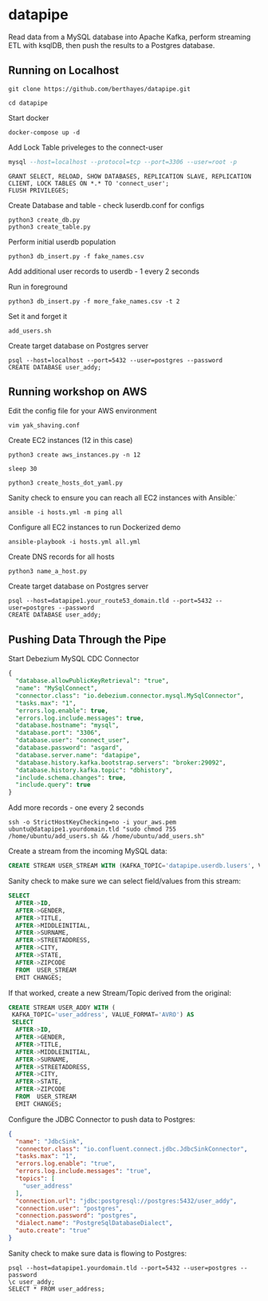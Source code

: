 # datapipe

Read data from a MySQL database into Apache Kafka, perform streaming ETL with ksqlDB, then push the results to a Postgres database.


## Running on Localhost

```
git clone https://github.com/berthayes/datapipe.git
```

```
cd datapipe
```

Start docker
```
docker-compose up -d
```

Add Lock Table priveleges to the connect-user
```sql
mysql --host=localhost --protocol=tcp --port=3306 --user=root -p
```
```
GRANT SELECT, RELOAD, SHOW DATABASES, REPLICATION SLAVE, REPLICATION CLIENT, LOCK TABLES ON *.* TO 'connect_user';
FLUSH PRIVILEGES;
```

Create Database and table - check luserdb.conf for configs
```
python3 create_db.py
python3 create_table.py
```

Perform initial userdb population
```
python3 db_insert.py -f fake_names.csv
```

Add additional user records to userdb - 1 every 2 seconds

Run in foreground
```
python3 db_insert.py -f more_fake_names.csv -t 2
```

Set it and forget it
```
add_users.sh
```
Create target database on Postgres server
```
psql --host=localhost --port=5432 --user=postgres --password
CREATE DATABASE user_addy;
```

## Running workshop on AWS
Edit the config file for your AWS environment
```
vim yak_shaving.conf
```

Create EC2 instances (12 in this case)
```
python3 create aws_instances.py -n 12
```

```sleep 30```

```
python3 create_hosts_dot_yaml.py
```


Sanity check to ensure you can reach all EC2 instances with Ansible:`
```
ansible -i hosts.yml -m ping all
```

Configure all EC2 instances to run Dockerized demo
```
ansible-playbook -i hosts.yml all.yml
```

Create DNS records for all hosts
```
python3 name_a_host.py 
```

Create target database on Postgres server
```
psql --host=datapipe1.your_route53_domain.tld --port=5432 --user=postgres --password
CREATE DATABASE user_addy;
```

## Pushing Data Through the Pipe

Start Debezium MySQL CDC Connector
```sql
{
  "database.allowPublicKeyRetrieval": "true",
  "name": "MySqlConnect",
  "connector.class": "io.debezium.connector.mysql.MySqlConnector",
  "tasks.max": "1",
  "errors.log.enable": true,
  "errors.log.include.messages": true,
  "database.hostname": "mysql",
  "database.port": "3306",
  "database.user": "connect_user",
  "database.password": "asgard",
  "database.server.name": "datapipe",
  "database.history.kafka.bootstrap.servers": "broker:29092",
  "database.history.kafka.topic": "dbhistory",
  "include.schema.changes": true,
  "include.query": true
}
```
Add more records - one every 2 seconds
```
ssh -o StrictHostKeyChecking=no -i your_aws.pem ubuntu@datapipe1.yourdomain.tld "sudo chmod 755 /home/ubuntu/add_users.sh && /home/ubuntu/add_users.sh"
```

Create a stream from the incoming MySQL data:
```SQL
CREATE STREAM USER_STREAM WITH (KAFKA_TOPIC='datapipe.userdb.lusers', VALUE_FORMAT='AVRO');
```

Sanity check to make sure we can select field/values from this stream:
```SQL
SELECT
  AFTER->ID,
  AFTER->GENDER,
  AFTER->TITLE,
  AFTER->MIDDLEINITIAL,
  AFTER->SURNAME,
  AFTER->STREETADDRESS,
  AFTER->CITY,
  AFTER->STATE,
  AFTER->ZIPCODE
  FROM  USER_STREAM
  EMIT CHANGES;
```

If that worked, create a new Stream/Topic derived from the original:
```SQL
CREATE STREAM USER_ADDY WITH (
 KAFKA_TOPIC='user_address', VALUE_FORMAT='AVRO') AS
 SELECT
  AFTER->ID,
  AFTER->GENDER,
  AFTER->TITLE,
  AFTER->MIDDLEINITIAL,
  AFTER->SURNAME,
  AFTER->STREETADDRESS,
  AFTER->CITY,
  AFTER->STATE,
  AFTER->ZIPCODE
  FROM  USER_STREAM
  EMIT CHANGES;
```
Configure the JDBC Connector to push data to Postgres:
```JSON
{
  "name": "JdbcSink",
  "connector.class": "io.confluent.connect.jdbc.JdbcSinkConnector",
  "tasks.max": "1",
  "errors.log.enable": "true",
  "errors.log.include.messages": "true",
  "topics": [
    "user_address"
  ],
  "connection.url": "jdbc:postgresql://postgres:5432/user_addy",
  "connection.user": "postgres",
  "connection.password": "postgres",
  "dialect.name": "PostgreSqlDatabaseDialect",
  "auto.create": "true"
}
```

Sanity check to make sure data is flowing to Postgres:
```
psql --host=datapipe1.yourdomain.tld --port=5432 --user=postgres --password
\c user_addy;
SELECT * FROM user_address;
```


